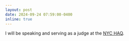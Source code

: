 ```yaml
---
layout: post
date: 2024-09-24 07:59:00-0400
inline: true
---
```


I will be speaking and serving as a judge at the [NYC HAQ](https://nyc-haq.org/agenda).
